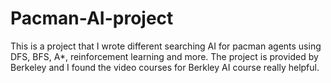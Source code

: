 # Pacman-AI-project
This is a project that I wrote different searching AI for pacman agents using DFS, BFS, A*, reinforcement learning and more. The project is provided by Berkeley and I found the video courses for Berkley AI course really helpful. 
